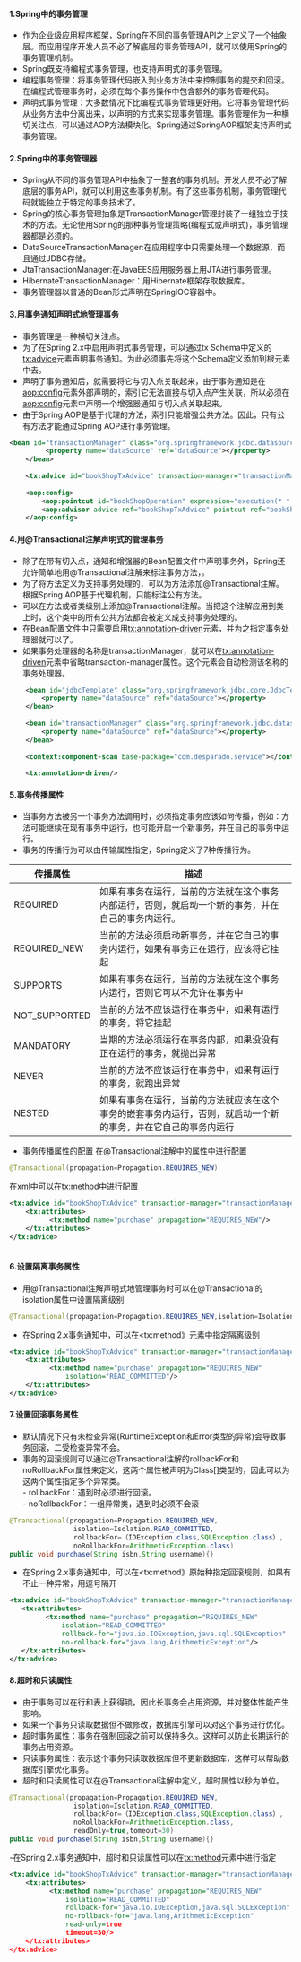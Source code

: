 #### 1.Spring中的事务管理
- 作为企业级应用程序框架，Spring在不同的事务管理API之上定义了一个抽象层。而应用程序开发人员不必了解底层的事务管理API，就可以使用Spring的事务管理机制。    
- Spring既支持编程式事务管理，也支持声明式的事务管理。   
- 编程事务管理：将事务管理代码嵌入到业务方法中来控制事务的提交和回滚。在编程式管理事务时，必须在每个事务操作中包含额外的事务管理代码。   
- 声明式事务管理：大多数情况下比编程式事务管理更好用。它将事务管理代码从业务方法中分离出来，以声明的方式来实现事务管理。事务管理作为一种横切关注点，可以通过AOP方法模块化。Spring通过SpringAOP框架支持声明式事务管理。    

#### 2.Spring中的事务管理器
- Spring从不同的事务管理API中抽象了一整套的事务机制。开发人员不必了解底层的事务API，就可以利用这些事务机制。有了这些事务机制，事务管理代码就能独立于特定的事务技术了。   
- Spring的核心事务管理抽象是TransactionManager管理封装了一组独立于技术的方法。无论使用Spring的那种事务管理策略(编程式或声明式)，事务管理器都是必须的。    
- DataSourceTransactionManager:在应用程序中只需要处理一个数据源，而且通过JDBC存储。   
- JtaTransactionManager:在JavaEES应用服务器上用JTA进行事务管理。    
- HibernateTransactionManager：用Hibernate框架存取数据库。   
- 事务管理器以普通的Bean形式声明在SpringIOC容器中。     

#### 3.用事务通知声明式地管理事务
- 事务管理是一种横切关注点。   
- 为了在Spring 2.x中启用声明式事务管理，可以通过tx Schema中定义的<tx:advice>元素声明事务通知。为此必须事先将这个Schema定义添加到<beans>根元素中去。    
- 声明了事务通知后，就需要将它与切入点关联起来，由于事务通知是在<aop:config>元素外部声明的，索引它无法直接与切入点产生关联，所以必须在<aop:config>元素中声明一个增强器通知与切入点关联起来。   
- 由于Spring AOP是基于代理的方法，索引只能增强公共方法。因此，只有公有方法才能通过Spring AOP进行事务管理。
```xml
<bean id="transactionManager" class="org.springframework.jdbc.datasource.DataSourceTransactionManager">
         <property name="dataSource" ref="dataSource"></property>
    </bean>
    
    <tx:advice id="bookShopTxAdvice" transaction-manager="transactionManager"></tx:advice>
    
    <aop:config>
        <aop:pointcut id="bookShopOperation" expression="execution(* *.BookShopService.*(..))"></aop:pointcut>
        <aop:advisor advice-ref="bookShopTxAdvice" pointcut-ref="bookShopOperation"/>
    </aop:config>
```

#### 4.用@Transactional注解声明式的管理事务   
- 除了在带有切入点，通知和增强器的Bean配置文件中声明事务外，Spring还允许简单地用@Transactional注解来标注事务方法，。    
- 为了将方法定义为支持事务处理的，可以为方法添加@Transactional注解。根据Spring AOP基于代理机制，只能标注公有方法。    
- 可以在方法或者类级别上添加@Transactional注解。当把这个注解应用到类上时，这个类中的所有公共方法都会被定义成支持事务处理的。  
- 在Bean配置文件中只需要启用<tx:annotation-driven>元素，并为之指定事务处理器就可以了。  
- 如果事务处理器的名称是transactionManager，就可以在<tx:annotation-driven>元素中省略transaction-manager属性。这个元素会自动检测该名称的事务处理器。   
```xml
    <bean id="jdbcTemplate" class="org.springframework.jdbc.core.JdbcTemplate">
        <property name="dataSource" ref="dataSource"></property>
    </bean>
    
    <bean id="transactionManager" class="org.springframework.jdbc.datasource.DataSourceTransactionManager">
        <property name="dataSource" ref="dataSource"></property>
    </bean>
    
    <context:component-scan base-package="com.desparado.service"></context:component-scan>
    
    <tx:annotation-driven/>
```

#### 5.事务传播属性
- 当事务方法被另一个事务方法调用时，必须指定事务应该如何传播，例如：方法可能继续在现有事务中运行，也可能开启一个新事务，并在自己的事务中运行。    
- 事务的传播行为可以由传输属性指定，Spring定义了7种传播行为。 

| 传播属性      | 描述                                                         |
| ------------- | ------------------------------------------------------------ |
| REQUIRED      | 如果有事务在运行，当前的方法就在这个事务内部运行，否则，就启动一个新的事务，并在自己的事务内运行。 |
| REQUIRED_NEW  | 当前的方法必须启动新事务，并在它自己的事务内运行，如果有事务正在运行，应该将它挂起 |
| SUPPORTS      | 如果有事务在运行，当前的方法就在这个事务内运行，否则它可以不允许在事务中 |
| NOT_SUPPORTED | 当前的方法不应该运行在事务中，如果有运行的事务，将它挂起     |
| MANDATORY     | 当期的方法必须运行在事务内部，如果没没有正在运行的事务，就抛出异常 |
| NEVER         | 当前的方法不应该运行在事务中，如果有运行的事务，就跑出异常   |
| NESTED        | 如果有事务在运行，当前的方法就应该在这个事务的嵌套事务内运行，否则，就启动一个新的事务，并在它自己的事务内运行 |
- 事务传播属性的配置
  在@Transactional注解中的属性中进行配置
```java
@Transactional(propagation=Propagation.REQUIRES_NEW)
```
在xml中可以在<tx:method>中进行配置
```xml
<tx:advice id="bookShopTxAdvice" transaction-manager="transactionManager">
    <tx:attributes>
          <tx:method name="purchase" propagation="REQUIRES_NEW"/>
    </tx:attributes>
</tx:advice>
    
```

#### 6.设置隔离事务属性
- 用@Transactional注解声明式地管理事务时可以在@Transactional的isolation属性中设置隔离级别
```java
@Transactional(propagation=Propagation.REQUIRES_NEW,isolation=Isolation.READ_COMMITTED)

```
- 在Spring 2.x事务通知中，可以在<tx:method》元素中指定隔离级别
```xml
<tx:advice id="bookShopTxAdvice" transaction-manager="transactionManager">
    <tx:attributes>
          <tx:method name="purchase" propagation="REQUIRES_NEW" 
              isolation="READ_COMMITTED"/>
    </tx:attributes>
</tx:advice>
```

#### 7.设置回滚事务属性
- 默认情况下只有未检查异常(RuntimeException和Error类型的异常)会导致事务回滚，二受检查异常不会。     
- 事务的回滚规则可以通过@Transactional注解的rollbackFor和noRollbackFor属性来定义，这两个属性被声明为Class[]类型的，因此可以为这两个属性指定多个异常类。   
      - rollbackFor：遇到时必须进行回滚。    
      - noRollbackFor：一组异常类，遇到时必须不会滚
```java
@Transactional(propagation=Propagation.REQUIRED_NEW,
                isolation=Isolation.READ_COMMITTED,
                rollbackFor=（IOException.class,SQLException.class）,
                noRollbackFor=ArithmeticException.class)  
public void purchase(String isbn,String username){}
```
- 在Spring 2.x事务通知中，可以在<tx:method》原始种指定回滚规则，如果有不止一种异常，用逗号隔开
 ```xml
<tx:advice id="bookShopTxAdvice" transaction-manager="transactionManager">
    <tx:attributes>
          <tx:method name="purchase" propagation="REQUIRES_NEW" 
              isolation="READ_COMMITTED"
              rollback-for="java.io.IOException,java.sql.SQLException" 
              no-rollback-for="java.lang,ArithmeticException"/>
    </tx:attributes>
</tx:advice>
 ```
 
#### 8.超时和只读属性
- 由于事务可以在行和表上获得锁，因此长事务会占用资源，并对整体性能产生影响。   
- 如果一个事务只读取数据但不做修改，数据库引擎可以对这个事务进行优化。   
- 超时事务属性：事务在强制回滚之前可以保持多久。这样可以防止长期运行的事务占用资源。   
- 只读事务属性：表示这个事务只读取数据库但不更新数据库，这样可以帮助数据库引擎优化事务。 
- 超时和只读属性可以在@Transactional注解中定义，超时属性以秒为单位。   
```java
@Transactional(propagation=Propagation.REQUIRED_NEW,
                isolation=Isolation.READ_COMMITTED,
                rollbackFor=（IOException.class,SQLException.class）,
                noRollbackFor=ArithmeticException.class,
                readOnly=true,tomeout=30)  
public void purchase(String isbn,String username){}
```
-在Spring 2.x事务通知中，超时和只读属性可以在<tx:method>元素中进行指定
```xml
<tx:advice id="bookShopTxAdvice" transaction-manager="transactionManager">
    <tx:attributes>
          <tx:method name="purchase" propagation="REQUIRES_NEW" 
              isolation="READ_COMMITTED"
              rollback-for="java.io.IOException,java.sql.SQLException" 
              no-rollback-for="java.lang,ArithmeticException"  
              read-only=true
              timeout=30/>
    </tx:attributes>
</tx:advice>
```